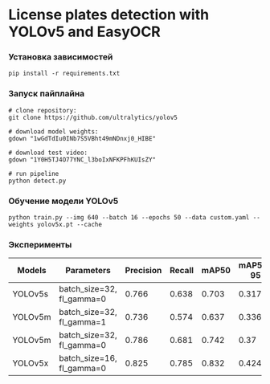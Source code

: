 # License plates detection with YOLOv5 and EasyOCR

### Установка зависимостей
```
pip install -r requirements.txt
```

### Запуск пайплайна
``` 
# clone repository:
git clone https://github.com/ultralytics/yolov5

# download model weights:
gdown "1wGdTdIu0INb7S5VBht49mNDnxj0_HIBE"

# download test video:
gdown "1Y0H5TJ4O77YNC_l3boIxNFKPFhKUIsZY"

# run pipeline
python detect.py
```

### Обучение модели YOLOv5
```
python train.py --img 640 --batch 16 --epochs 50 --data custom.yaml --weights yolov5x.pt --cache
```

### Эксперименты
Models  | Parameters                         | Precision |  Recall   |   mAP50   | mAP50-95
  ---   |             ---                    |   ---     |    ---    |     ---   |   ---
YOLOv5s | batch_size=32, fl_gamma=0             |   0.766   |   0.638   |   0.703   |  0.317
YOLOv5m | batch_size=32, fl_gamma=1              |   0.736  |    0.574  |    0.637  |    0.336
YOLOv5m | batch_size=32, fl_gamma=0            |   0.786   |   0.681   |   0.742   |  0.37
YOLOv5x | batch_size=16, fl_gamma=0              |   0.825   |   0.785   |   0.832   |  0.424

